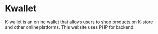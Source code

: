 # Kwallet
K-wallet is an online wallet that allows users to shop products on K-store and other online platforms.
This website uses PHP for backend.
